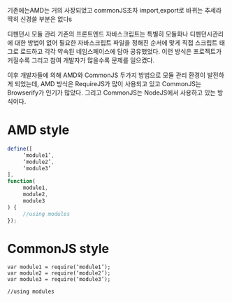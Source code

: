 기존에는AMD는 거의 사장되었고 commonJS조차 import,export로 바뀌는 추세라
딱히 신경쓸 부분은 없다s

디펜던시 모듈 관리
기존의 프론트엔드 자바스크립트는 특별히 모듈화나 디펜던시관리에 대한 방법이 없어 필요한 자바스크립트 파일을 정해진 순서에 맞게 직접 스크립트 태그로 로드하고 각각 약속된 네임스페이스에 담아 공유했었다. 이런 방식은 프로젝트가 커질수록 그리고 참여 개발자가 많을수록 문제를 일으켰다.

이후 개발자들에 의해 AMD와 CommonJS 두가지 방법으로 모듈 관리 환경이 발전하게 되었는데, AMD 방식은 RequireJS가 많이 사용되고 있고 CommonJS는 Browserify가 인기가 많았다. 그리고 CommonJS는 NodeJS에서 사용하고 있는 방식이다.

# AMD style

```js
define([
     ‘module1’,
     ‘module2’,
     ‘module3’
],
function(
     module1,
     module2,
     module3
) {
     //using modules
});
```

# CommonJS style

```
var module1 = require(‘module1’);
var module2 = require(‘module2’);
var module3 = require(‘module3’);

//using modules
```
